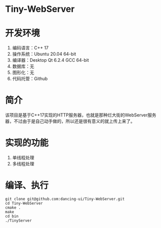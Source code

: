 # Tiny-WebServer

# 开发环境

1. 编码语言：C++ 17
2. 操作系统：Ubuntu 20.04 64-bit
3. 编译器：Desktop Qt 6.2.4 GCC 64-bit
4. 数据库：无
5. 图形化：无
6. 代码托管：Github

# 简介

该项目是基于C++17实现的HTTP服务器，也就是那种烂大街的WebServer服务器，不过由于是自己动手做的，所以还是很有意义的就上传上来了。

# 实现的功能

1. 单线程处理
2. 多线程处理

# 编译、执行

```
git clone git@github.com:dancing-ui/Tiny-WebServer.git
cd Tiny-WebServer
cmake .
make
cd bin
./TinyServer
```




